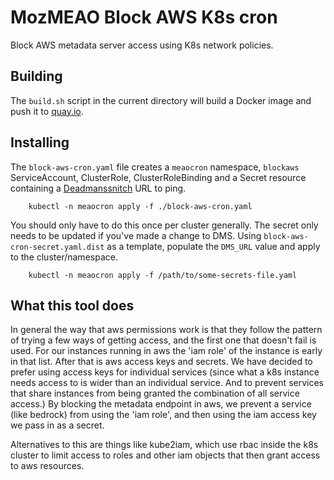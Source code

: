 # MozMEAO Block AWS K8s cron

Block AWS metadata server access using K8s network policies.

## Building

The `build.sh` script in the current directory will build a Docker image and push it to [quay.io](https://quay.io/repository/mozmar/blockaws).

## Installing
The `block-aws-cron.yaml` file creates a `meaocron` namespace, `blockaws` ServiceAccount, ClusterRole, ClusterRoleBinding and a Secret resource containing a [Deadmanssnitch](http://deadmanssnitch.com/) URL to ping.

```shell
    kubectl -n meaocron apply -f ./block-aws-cron.yaml
```

You should only have to do this once per cluster generally.  The secret only needs to be updated if you've made a change to DMS. Using `block-aws-cron-secret.yaml.dist` as a template, populate the `DMS_URL` value and apply to the cluster/namespace.

```shell
    kubectl -n meaocron apply -f /path/to/some-secrets-file.yaml
```

## What this tool does

In general the way that aws permissions work is that they follow the pattern of trying a few ways of getting access, and the first one that doesn't fail is used.  For our instances running in aws the 'iam role' of the instance is early in that list.  After that is aws access keys and secrets.  We have decided to prefer using access keys for individual services (since what a k8s instance needs access to is wider than an individual service. And to prevent services that share instances from being granted the combination of all service access.) By blocking the metadata endpoint in aws, we prevent a service (like bedrock) from using the 'iam role', and then using the iam access key we pass in as a secret.

Alternatives to this are things like kube2iam, which use rbac inside the k8s cluster to limit access to roles and other iam objects that then grant access to aws resources.
